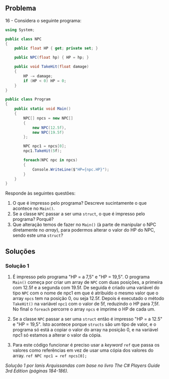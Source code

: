 ## Problema


16 - Considera o seguinte programa:

```cs
using System;

public class NPC
{
    public float HP { get; private set; }

    public NPC(float hp) { HP = hp; }

    public void TakeHit(float damage)
    {
        HP -= damage;
        if (HP < 0) HP = 0;
    }
}

public class Program
{
    public static void Main()
    {
        NPC[] npcs = new NPC[]
        {
            new NPC(12.5f),
            new NPC(19.5f)
        };

        NPC npc1 = npcs[0];
        npc1.TakeHit(5f);

        foreach(NPC npc in npcs)
        {
            Console.WriteLine($"HP={npc.HP}");
        }
    }
}
```

Responde às seguintes questões:

1. O que é impresso pelo programa? Descreve sucintamente o que acontece no
`Main()`.
2. Se a classe `NPC` passar a ser uma `struct`, o que é impresso pelo programa?
Porquê?
3. Que alteração temos de fazer no `Main()` (à parte de manipular o NPC
diretamente no _array_), para podermos alterar o valor do HP do NPC, sendo este
uma `struct`?


## Soluções

### Solução 1


1. É impresso pelo programa "HP = a 7,5" e "HP = 19,5".
   O programa `Main()` começa por criar um array de `NPC` com duas posições, a 
   primeira com 12.5f e a segunda com 19.5f. 
   De seguida é criado uma variável do tipo `NPC` com o nome de npc1 em que é 
   atribuído o mesmo valor que o array `npcs` tem na posição 0, ou seja 12.5f.
   Depois é executado o método `TakeHit()` na variável `npc1` com o valor de 5f,
   reduzindo o HP para 7,5f.
   No final o `foreach` percorre o array `npcs` e imprime o HP de cada um.
   
2. Se a classe `NPC` passar a ser uma `struct` então é impresso "HP = a 12.5" e
   "HP = 19,5".
   Isto acontece porque `structs` são um tipo de valor, e o programa só está a
   copiar o valor do array na posição 0, e na variável npc1 só estamos a alterar
   o valor da cópia.

3. Para este código funcionar é preciso usar a _keyword_ `ref` que passa os 
   valores como referências em vez de usar uma cópia dos valores do array.
   `ref NPC npc1 = ref npcs[0];`   





*Solução 1 por Ianis Arquissandas com base no livro _The C# Players Guide 3rd
Edition_ (páginas 184-186).*